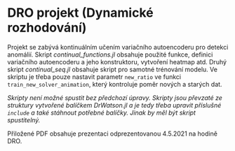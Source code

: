 # DRO projekt (Dynamické rozhodování)

Projekt se zabývá kontinuálním učením variačního autoencoderu pro detekci anomálií. Skript *continual_functions.jl* obsahuje použité funkce, definici variačního autoencoderu a jeho konstruktoru, vytvoření heatmap atd. Druhý skript *continual_seq.jl* obsahuje skript pro samotné trénování modelu. Ve skriptu je třeba pouze nastavit parametr `new_ratio` ve funkci `train_new_solver_animation`, který kontroluje poměr nových a starých dat.

*Skripty není možné spustit bez předchozí úpravy. Skripty jsou převzaté ze struktury vytvořené balíčkem DrWatson.jl a je tedy třeba upravit příslušné `include` a také stáhnout potřebné balíčky. Jinak by měl být skript spustitelný.*

Přiložené PDF obsahuje prezentaci odprezentovanou 4.5.2021 na hodině DRO.